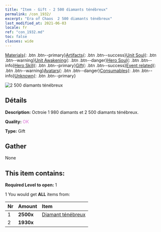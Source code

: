 ```yaml
---
title: "Item - Gift - 2 500 diamants ténébreux"
permalink: /con_1932/
excerpt: "Era of Chaos  2 500 diamants ténébreux"
last_modified_at: 2021-06-03
locale: fr
ref: "con_1932.md"
toc: false
classes: wide
---
```

 [Materials](/ItemsFR/){: .btn .btn--primary}[Artifacts](/ItemsFR/Artifacts/){: .btn .btn--success}[Unit Soul](/ItemsFR/UnitSoul/){: .btn .btn--warning}[Unit Awakening](/ItemsFR/UnitAwakening/){: .btn .btn--danger}[Hero Soul](/ItemsFR/HeroSoul/){: .btn .btn--info}[Hero Skill](/ItemsFR/HeroSkill/){: .btn .btn--primary}[Gift](/ItemsFR/Gift/){: .btn .btn--success}[Event related](/ItemsFR/Events/){: .btn .btn--warning}[Avatars](/ItemsFR/Avatars/){: .btn .btn--danger}[Consumables](/ItemsFR/Consumables/){: .btn .btn--info}[Unknown](/ItemsFR/Unknown/){: .btn .btn--primary}

 ![2 500 diamants ténébreux](/images/t/i_10040.png)

## Détails
 **Description:** Octroie 1 980 diamants et 2 500 diamants ténébreux.

 **Quality:** <span style="color: #DA70D6">OK</span>

 **Type:** Gift

## Gather

  None

## This item contains:

 **Required Level to open:** 1

 1 You would get **ALL** items  from:

  | Nr | Amount |     Item    |
  |:---|:-------|:------------|
  | 1 |  **2500x** | [Diamant ténébreux](/ItemsFR/con_554/) |  | 
  | 2 |  **1930x** | <i class="fas fa-gem"/> |  | 
